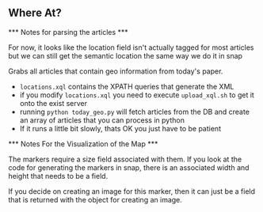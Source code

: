 ## Where At?

*** Notes for parsing the articles ***

For now, it looks like the location field isn't actually tagged for most
articles but we can still get the semantic location the same way we do it in
snap

Grabs all articles that contain geo information from today's paper.

  * ```locations.xql``` contains the XPATH queries that generate the XML
  * if you modify ```locations.xql``` you need to execute ```upload_xql.sh``` to get it onto the exist server
  * running ```python today_geo.py``` will fetch articles from the DB and create an array of articles that you can process in python
  * If it runs a little bit slowly, thats OK you just have to be patient

*** Notes For the Visualization of the Map ***

The markers require a size field associated with them. If you look at the code
for generating the markers in snap, there is an associated width and height that needs to be a field.

If you decide on creating an image for this marker, then it can just be a field that is returned with the object for creating an image.
